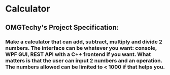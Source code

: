 # Calculator

## OMGTechy's Project Specification:
### Make a calculator that can add, subtract, multiply and divide 2 numbers. The interface can be whatever you want: console, WPF GUI, REST API with a C++ frontend if you want. What matters is that the user can input 2 numbers and an operation. The numbers allowed can be limited to < 1000 if that helps you.
